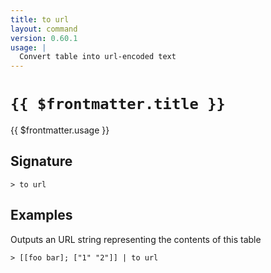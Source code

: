 ```yaml
---
title: to url
layout: command
version: 0.60.1
usage: |
  Convert table into url-encoded text
---
```


# `{{ $frontmatter.title }}`

<div style='white-space: pre-wrap;'>{{ $frontmatter.usage }}</div>

## Signature

```> to url ```

## Examples

Outputs an URL string representing the contents of this table
```shell
> [[foo bar]; ["1" "2"]] | to url
```
